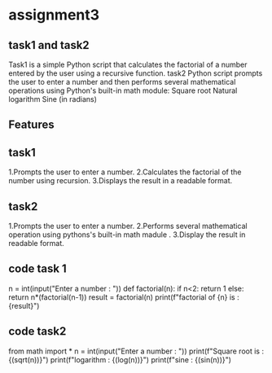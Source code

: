 # assignment3
## task1 and task2
Task1 is a simple Python script that calculates the factorial of a number entered by the user using a recursive function. task2  Python script prompts the user to enter a number and then performs several mathematical operations using Python's built-in math module:
Square root
Natural logarithm
Sine (in radians)
## Features
## task1
1.Prompts the user to enter a number.
2.Calculates the factorial of the number using recursion.
3.Displays the result in a readable format.
## task2
1.Prompts the user to enter a number.
2.Performs several mathematical operation using pythons's built-in math madule .
3.Display the result in readable format.
## code task 1
n = int(input("Enter a number : "))
def factorial(n):
    if n<2:
        return 1
    else:
        return n*(factorial(n-1))
result = factorial(n)
print(f"factorial of {n} is : {result}")
## code task2 
from math import *
n = int(input("Enter a number : "))
print(f"Square root is : {(sqrt(n))}")
print(f"logarithm  : {(log(n))}")
print(f"sine : {(sin(n))}")
        

